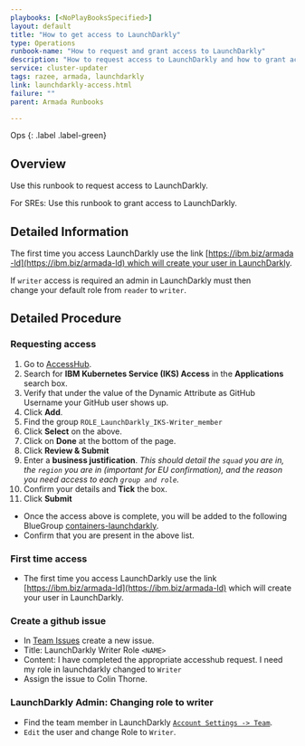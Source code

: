 ```yaml
---
playbooks: [<NoPlayBooksSpecified>]
layout: default
title: "How to get access to LaunchDarkly"
type: Operations
runbook-name: "How to request and grant access to LaunchDarkly"
description: "How to request access to LaunchDarkly and how to grant access"
service: cluster-updater
tags: razee, armada, launchdarkly
link: launchdarkly-access.html
failure: ""
parent: Armada Runbooks

---
```


Ops
{: .label .label-green}

## Overview

Use this runbook to request access to LaunchDarkly.

For SREs: Use this runbook to grant access to LaunchDarkly.

## Detailed Information

The first time you access LaunchDarkly use the link [https://ibm.biz/armada-ld](https://ibm.biz/armada-ld) which will create your user in LaunchDarkly.

If `writer` access is required an admin in LaunchDarkly must then change your default role from `reader` to `writer`.

## Detailed Procedure

### Requesting access

1. Go to [AccessHub](https://ibm-support.saviyntcloud.com/ECMv6/request/requestHome).
1. Search for **IBM Kubernetes Service (IKS) Access** in the **Applications** search box.
1. Verify that under the value of the Dynamic Attribute as GitHub Username your GitHub user shows up.
1. Click **Add**.
1. Find the group `ROLE_LaunchDarkly_IKS-Writer_member`
1. Click **Select** on the above.
1. Click on **Done** at the bottom of the page.
1. Click **Review & Submit**
1. Enter a **business justification**.
   _This should detail the `squad` you are in, the `region` you are in (important for EU confirmation), and the reason you need access to each `group and role`._
1. Confirm your details and **Tick** the box.
1. Click **Submit**


- Once the access above is complete, you will be added to the following BlueGroup [containers-launchdarkly](https://w3-03.ibm.com/tools/groups/protect/groupsgui.wss?task=ViewGroup&gName=containers%2Dlaunchdarkly&showlist=true).
- Confirm that you are present in the above list.


### First time access

- The first time you access LaunchDarkly use the link [https://ibm.biz/armada-ld](https://ibm.biz/armada-ld) which will create your user in LaunchDarkly.


### Create a github issue

- In [Team Issues](https://github.ibm.com/alchemy-conductors/team/issues) create a new issue.
- Title: LaunchDarkly Writer Role `<NAME>`
- Content: I have completed the appropriate accesshub request. I need my role in launchdarkly changed to `Writer`
- Assign the issue to Colin Thorne.



### LaunchDarkly Admin: Changing role to writer

- Find the team member in LaunchDarkly [`Account Settings -> Team`](https://app.launchdarkly.com/settings/team).
- `Edit` the user and change Role to `Writer`.
